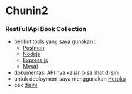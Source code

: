 # Chunin2

### RestFullApi Book Collection
* berikut tools yang saya gunakan :
  * [Postman](https://www.postman.com/)
  * [Nodejs](https://nodejs.org/en/)
  * [Express.js](https://expressjs.com/)
  * [Mysql](https://www.mysql.com/)
* dokumentasi API nya kalian bisa lihat di [sini](https://documenter.getpostman.com/view/13835264/TWDWKxch)
* untuk deployment saya menggunakan [Heroku](https://dashboard.heroku.com/apps)
* cek [disini](https://chuninbooks.herokuapp.com/)
